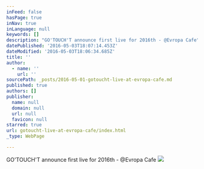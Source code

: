 ```yaml
---
inFeed: false
hasPage: true
inNav: true
inLanguage: null
keywords: []
description: "GO'TOUCH'T announce first live for 2016th - @Evropa Cafe"
datePublished: '2016-05-03T18:07:14.453Z'
dateModified: '2016-05-03T18:06:34.685Z'
title: ''
author:
  - name: ''
    url: ''
sourcePath: _posts/2016-05-01-gotoucht-live-at-evropa-cafe.md
published: true
authors: []
publisher:
  name: null
  domain: null
  url: null
  favicon: null
starred: true
url: gotoucht-live-at-evropa-cafe/index.html
_type: WebPage

---
```

GO'TOUCH'T announce first live for 2016th - @Evropa Cafe
![](https://the-grid-user-content.s3-us-west-2.amazonaws.com/221bff44-c8fb-4b34-b9d2-fd3f5d952c82.jpg)